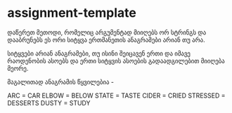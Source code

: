 # assignment-template

დაწერეთ მეთოდი, რომელიც არგუმენტად მიიღებს ორ სტრინგს და დააბრუნებს ეს ორი სიტყვა ერთმანეთის ანაგრამები არიან თუ არა.

სიტყვები არიან ანაგრამები, თუ ისინი შეიცავენ ერთი და იმავე რაოდენობის ასოებს და ერთი სიტყვის ასოების გადაადგილებით მიიღება მეორე.

მაგალითად ანაგრამის წყვილებია -

ARC = CAR
ELBOW = BELOW
STATE = TASTE
CIDER = CRIED
STRESSED = DESSERTS
DUSTY = STUDY












 
